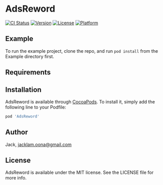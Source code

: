 # AdsReword

[![CI Status](https://img.shields.io/travis/Jack/AdsReword.svg?style=flat)](https://travis-ci.org/Jack/AdsReword)
[![Version](https://img.shields.io/cocoapods/v/AdsReword.svg?style=flat)](https://cocoapods.org/pods/AdsReword)
[![License](https://img.shields.io/cocoapods/l/AdsReword.svg?style=flat)](https://cocoapods.org/pods/AdsReword)
[![Platform](https://img.shields.io/cocoapods/p/AdsReword.svg?style=flat)](https://cocoapods.org/pods/AdsReword)

## Example

To run the example project, clone the repo, and run `pod install` from the Example directory first.

## Requirements

## Installation

AdsReword is available through [CocoaPods](https://cocoapods.org). To install
it, simply add the following line to your Podfile:

```ruby
pod 'AdsReword'
```

## Author

Jack, jacklam.oona@gmail.com

## License

AdsReword is available under the MIT license. See the LICENSE file for more info.
